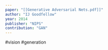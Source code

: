 ```yaml
---
paper: "[[Generative Adversarial Nets.pdf]]"
author: "IJ Goodfellow"
year: 2014
publisher: "NIPS"
contribution: "GAN"
---
```

#vision #generation 